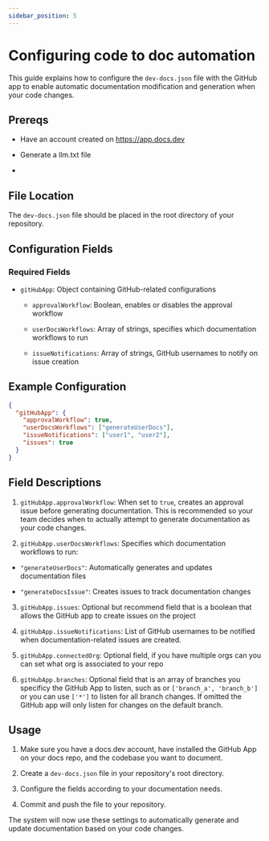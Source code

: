 ```yaml
---
sidebar_position: 5
---
```




# Configuring code to doc automation

This guide explains how to configure the `dev-docs.json` file with the GitHub app to enable automatic documentation modification and generation when your code changes.

## Prereqs

* Have an account created on <https://app.docs.dev>

* Generate a llm.txt file

*

## File Location

The `dev-docs.json` file should be placed in the root directory of your repository.

## Configuration Fields

### Required Fields

* `gitHubApp`: Object containing GitHub-related configurations

  * `approvalWorkflow`: Boolean, enables or disables the approval workflow

  * `userDocsWorkflows`: Array of strings, specifies which documentation workflows to run

  * `issueNotifications`: Array of strings, GitHub usernames to notify on issue creation

## Example Configuration

```json
{
  "gitHubApp": {
    "approvalWorkflow": true,
    "userDocsWorkflows": ["generateUserDocs"],
    "issueNotifications": ["user1", "user2"],
    "issues": true
  }
}
```

## Field Descriptions

1. `gitHubApp.approvalWorkflow`: When set to `true`, creates an approval issue before generating documentation. This is recommended so your team decides when to actually attempt to generate documentation as your code changes.

2. `gitHubApp.userDocsWorkflows`: Specifies which documentation workflows to run:

* `"generateUserDocs"`: Automatically generates and updates documentation files

* `"generateDocsIssue"`: Creates issues to track documentation changes

3. `gitHubApp.issues`: Optional but recommend field that is a boolean that allows the GitHub app to create issues on the project

4. `gitHubApp.issueNotifications`: List of GitHub usernames to be notified when documentation-related issues are created.

5. `gitHubApp.connectedOrg`: Optional field, if you have multiple orgs can you can set what org is associated to your repo

6. `gitHubApp.branches`: Optional field that is an array of branches you specificy the GitHub App to listen, such as or `['branch_a', 'branch_b']` or you can use `['*']` to listen for all branch changes. If omitted the GitHub app will only listen for changes on the default branch.

## Usage

1. Make sure you have a docs.dev account, have installed the GitHub App on your docs repo, and the codebase you want to document.

2. Create a `dev-docs.json` file in your repository's root directory.

3. Configure the fields according to your documentation needs.

4. Commit and push the file to your repository.

The system will now use these settings to automatically generate and update documentation based on your code changes.
